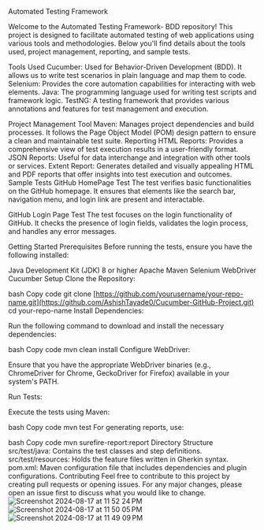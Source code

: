 Automated Testing Framework

Welcome to the Automated Testing Framework- BDD repository! This project is designed to facilitate automated testing of web applications using various tools and methodologies. Below you'll find details about the tools used, project management, reporting, and sample tests.

Tools Used
Cucumber: Used for Behavior-Driven Development (BDD). It allows us to write test scenarios in plain language and map them to code.
Selenium: Provides the core automation capabilities for interacting with web elements.
Java: The programming language used for writing test scripts and framework logic.
TestNG: A testing framework that provides various annotations and features for test management and execution.

Project Management Tool
Maven: Manages project dependencies and build processes. It follows the Page Object Model (POM) design pattern to ensure a clean and maintainable test suite.
Reporting
HTML Reports: Provides a comprehensive view of test execution results in a user-friendly format.
JSON Reports: Useful for data interchange and integration with other tools or services.
Extent Report: Generates detailed and visually appealing HTML and PDF reports that offer insights into test execution and outcomes.
Sample Tests
GitHub HomePage Test
The test verifies basic functionalities on the GitHub homepage. It ensures that elements like the search bar, navigation menu, and login link are present and interactable.

GitHub Login Page Test
The test focuses on the login functionality of GitHub. It checks the presence of login fields, validates the login process, and handles any error messages.

Getting Started
Prerequisites
Before running the tests, ensure you have the following installed:

Java Development Kit (JDK) 8 or higher
Apache Maven
Selenium WebDriver
Cucumber
Setup
Clone the Repository:

bash
Copy code
git clone [https://github.com/yourusername/your-repo-name.git](https://github.com/AshishTayade0/Cucumber-GitHub-Project.git)
cd your-repo-name
Install Dependencies:

Run the following command to download and install the necessary dependencies:

bash
Copy code
mvn clean install
Configure WebDriver:

Ensure that you have the appropriate WebDriver binaries (e.g., ChromeDriver for Chrome, GeckoDriver for Firefox) available in your system's PATH.

Run Tests:

Execute the tests using Maven:

bash
Copy code
mvn test
For generating reports, use:

bash
Copy code
mvn surefire-report:report
Directory Structure
src/test/java: Contains the test classes and step definitions.
src/test/resources: Holds the feature files written in Gherkin syntax.
pom.xml: Maven configuration file that includes dependencies and plugin configurations.
Contributing
Feel free to contribute to this project by creating pull requests or opening issues. For any major changes, please open an issue first to discuss what you would like to change.
![Screenshot 2024-08-17 at 11 52 24 PM](https://github.com/user-attachments/assets/72f3d14d-2c05-4ebc-a4fc-06f7375dec73)
![Screenshot 2024-08-17 at 11 50 05 PM](https://github.com/user-attachments/assets/809c1e9f-6534-4a3e-a382-3311a3a6aa05)
![Screenshot 2024-08-17 at 11 49 09 PM](https://github.com/user-attachments/assets/f12b677c-1caf-482e-91ae-1b041fc2218e)




